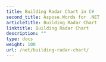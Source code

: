 ```yaml
---
title: Building Radar Chart in C#
second_title: Aspose.Words for .NET
articleTitle: Building Radar Chart
linktitle: Building Radar Chart
description: ""
type: docs
weight: 100
url: /net/building-radar-chart/
---
```


